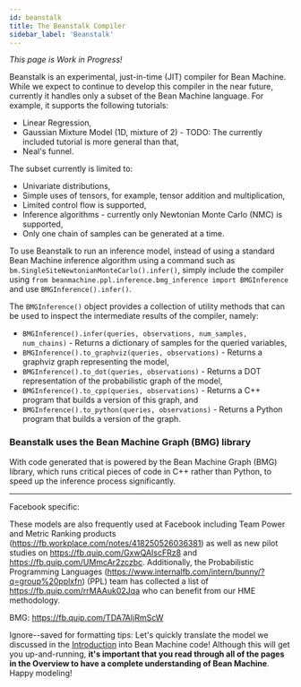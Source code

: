 ```yaml
---
id: beanstalk
title: The Beanstalk Compiler
sidebar_label: 'Beanstalk'
---
```


<!-- @import "../../header.md" -->

_This page is Work in Progress!_

Beanstalk is an experimental, just-in-time (JIT) compiler for Bean Machine. While we expect to continue to develop this compiler in the near future, currently it handles only a subset of the Bean Machine language. For example, it supports the following tutorials:
- Linear Regression,
- Gaussian Mixture Model (1D, mixture of 2) - TODO: The currently included tutorial is more general than that,
- Neal's funnel.

The subset currently is limited to:
- Univariate distributions,
- Simple uses of tensors, for example, tensor addition and multiplication,
- Limited control flow is supported,
- Inference algorithms - currently only Newtonian Monte Carlo (NMC) is supported,
- Only one chain of samples can be generated at a time.

To use Beanstalk to run an inference model, instead of using a standard Bean Machine inference algorithm using a command such as `bm.SingleSiteNewtonianMonteCarlo().infer()`, simply include the compiler using `from beanmachine.ppl.inference.bmg_inference import BMGInference` and use `BMGInference().infer()`.

The `BMGInference()` object provides a collection of utility methods that can be used to inspect the intermediate results of the compiler, namely:
- `BMGInference().infer(queries, observations, num_samples, num_chains)` - Returns a dictionary of samples for the queried variables,
- `BMGInference().to_graphviz(queries, observations)` - Returns a graphviz graph representing the model,
- `BMGInference().to_dot(queries, observations)` - Returns a DOT representation of the probabilistic graph of the model,
- `BMGInference().to_cpp(queries, observations)` - Returns a C++ program that builds a version of this graph, and
- `BMGInference().to_python(queries, observations)` - Returns a Python program that builds a version of the graph.

### Beanstalk uses the Bean Machine Graph (BMG) library
With code generated that is powered by the Bean Machine Graph (BMG) library, which runs critical pieces of code in C++ rather than Python, to speed up the inference process significantly.

-----------

Facebook specific:

 These models are also frequently used at Facebook including Team Power and Metric Ranking products (https://fb.workplace.com/notes/418250526036381) as well as new pilot studies on https://fb.quip.com/GxwQAIscFRz8 and https://fb.quip.com/UMmcAr2zczbc. Additionally, the Probabilistic Programming Languages (https://www.internalfb.com/intern/bunny/?q=group%20pplxfn) (PPL) team has collected a list of https://fb.quip.com/rrMAAuk02Jqa who can benefit from our HME methodology.

BMG: https://fb.quip.com/TDA7AIjRmScW

Ignore--saved for formatting tips:
Let's quickly translate the model we discussed in the [Introduction](../introduction/introduction.md) into Bean Machine code! Although this will get you up-and-running, **it's important that you read through all of the pages in the Overview to have a complete understanding of Bean Machine**. Happy modeling!
